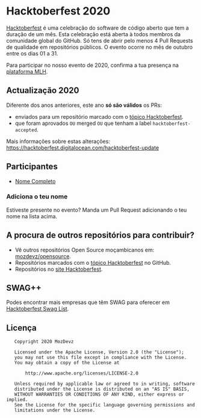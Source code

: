 # Hacktoberfest 2020

[Hacktoberfest](https://hacktoberfest.digitalocean.com) é uma celebração do software de código aberto que tem a duração de um mês.
Esta celebração está aberta à todos membros da comunidade global do GitHub. Só tens de abrir pelo menos 4 Pull Requests de qualidade em repositórios
públicos.
O evento ocorre no mês de outubro entre os dias 01 a 31.

Para participar no nosso evento de 2020, confirma a tua presença na [plataforma MLH](https://organize.mlh.io/participants/events/4392-hacktoberfest-online-meetup-in-maputo).

## Actualização 2020

Diferente dos anos anteriores, este ano **só são válidos** os PRs:
- enviados para um repositório marcado com o [tópico Hacktoberfest](https://github.com/topics/hacktoberfest).
- que foram aprovados `OU` merged `OU` que tenham a label `hacktoberfest-accepted`.

Mais informações sobre estas alterações: https://hacktoberfest.digitalocean.com/hacktoberfest-update

## Participantes
- [Nome Completo](https://github.com/username)


### Adiciona o teu nome
Estiveste presente no evento? Manda um Pull Request adicionando o teu nome na lista acima.

## A procura de outros repositórios para contribuir?
- Vê outros repositórios Open Source moçambicanos em: [mozdevz/opensource](https://github.com/mozdevz/opensource).
- Repositórios marcados com o [tópico Hacktoberfest](https://github.com/topics/hacktoberfest) no GitHub.
- Repositórios no [site Hacktoberfest](https://hacktoberfest.digitalocean.com/#projects).

## SWAG++

Podes encontrar mais empresas que têm SWAG para oferecer em [Hacktoberfest Swag List](https://hacktoberfest-swag-list.netlify.com/).


## Licença
       Copyright 2020 MozDevz

       Licensed under the Apache License, Version 2.0 (the "License");
       you may not use this file except in compliance with the License.
       You may obtain a copy of the License at

           http://www.apache.org/licenses/LICENSE-2.0

       Unless required by applicable law or agreed to in writing, software
       distributed under the License is distributed on an "AS IS" BASIS,
       WITHOUT WARRANTIES OR CONDITIONS OF ANY KIND, either express or implied.
       See the License for the specific language governing permissions and
       limitations under the License.
